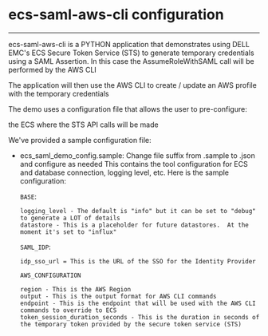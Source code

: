 # ecs-saml-aws-cli configuration
----------------------------------------------------------------------------------------------
ecs-saml-aws-cli is a PYTHON application that demonstrates using DELL EMC's
ECS Secure Token Service (STS) to generate temporary credentials using a SAML Assertion.  In
this case the AssumeRoleWithSAML call will be performed by the AWS CLI

The application will then use the AWS CLI to create / update an AWS profile with the temporary
credentials

The demo uses a configuration file that allows the user to pre-configure:

the ECS where the STS API calls will be made

We've provided a sample configuration file:

- ecs_saml_demo_config.sample: Change file suffix from .sample to .json and configure as needed
  This contains the tool configuration for ECS and database connection, logging level, etc. Here
  is the sample configuration:
  
  `BASE`:
  
      logging_level - The default is "info" but it can be set to "debug" to generate a LOT of details
      datastore - This is a placeholder for future datastores.  At the moment it's set to "influx"

  `SAML_IDP`:
      
      idp_sso_url = This is the URL of the SSO for the Identity Provider

  `AWS_CONFIGURATION`
    
      region - This is the AWS Region
      output - This is the output format for AWS CLI commands
      endpoint - This is the endpoint that will be used with the AWS CLI commands to override to ECS
      token_session_duration_seconds - This is the duration in seconds of the temporary token provided by the secure token service (STS)

